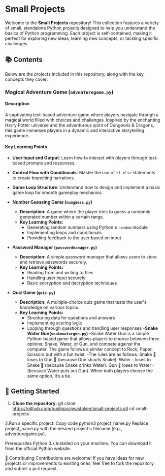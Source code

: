 # Small Projects

Welcome to the **Small Projects** repository! This collection features a variety of small, standalone Python projects designed to help you understand the basics of Python programming. Each project is self-contained, making it perfect for exploring new ideas, learning new concepts, or tackling specific challenges.

## 📚 Contents

Below are the projects included in this repository, along with the key concepts they cover:

### **Magical Adventure Game (`adventuregame.py`)**

#### **Description**
A captivating text-based adventure game where players navigate through a magical world filled with choices and challenges. Inspired by the enchanting Harry Potter universe and the adventurous spirit of Dungeons & Dragons, this game immerses players in a dynamic and interactive storytelling experience.

#### **Key Learning Points**
- **User Input and Output**: Learn how to interact with players through text-based prompts and responses.
- **Control Flow with Conditionals**: Master the use of `if-else` statements to create branching narratives.
- **Game Loop Structure**: Understand how to design and implement a basic game loop for smooth gameplay mechanics.

- **Number Guessing Game (`numguess.py`)**
  - **Description:** A game where the player tries to guess a randomly generated number within a certain range.
  - **Key Learning Points:**
    - Generating random numbers using Python's `random` module
    - Implementing loops and conditionals
    - Providing feedback to the user based on input

- **Password Manager (`passwordmanager.py`)**
  - **Description:** A simple password manager that allows users to store and retrieve passwords securely.
  - **Key Learning Points:**
    - Reading from and writing to files
    - Handling user input securely
    - Basic encryption and decryption techniques

- **Quiz Game (`quiz.py`)**
  - **Description:** A multiple-choice quiz game that tests the user's knowledge on various topics.
  - **Key Learning Points:**
    - Structuring data for questions and answers
    - Implementing scoring logic
    - Looping through questions and handling user responses
-**Snake Water Gun(`snakewatergun.py`)**
     -Snake Water Gun is a simple Python-based game that allows players to choose between three options: Snake, Water, or Gun, and compete against the computer. The game follows a similar concept to Rock, Paper, 
       Scissors but with a fun twist.
     -The rules are as follows:
      Snake 🐍 loses to Gun 🔫 (because Gun shoots Snake).
      Water 💧 loses to Snake 🐍 (because Snake drinks Water).
      Gun 🔫 loses to Water 💧 (because Water puts out Gun).
      When both players choose the same option, it’s a tie.

## 🚀 Getting Started

1. **Clone the repository:**
   git clone https://github.com/pushparajwastaken/small-projects.git
   cd small-projects
   
2.Run a specific project:
Copy code
python3 project_name.py
Replace project_name.py with the desired project's filename (e.g., adventuregame.py).

 Prerequisites
Python 3.x installed on your machine. You can download it from the official Python website.

🤝 Contributing
Contributions are welcome! If you have ideas for new projects or improvements to existing ones, feel free to fork the repository and submit a pull request.
